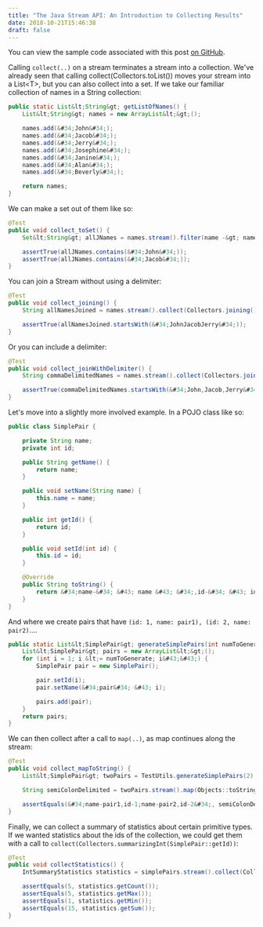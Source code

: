 ```yaml
---
title: "The Java Stream API: An Introduction to Collecting Results"
date: 2018-10-21T15:46:38
draft: false
---
```


You can view the sample code associated with this post [on GitHub](https://github.com/nfisher23/java_stream_api_samples).

Calling `collect(..)` on a stream terminates a stream into a collection. We&#39;ve already seen that calling collect(Collectors.toList()) moves your stream into
a List&lt;T&gt;, but you can also collect into a set. If we take our familiar collection of names in a String collection:

```java
public static List&lt;String&gt; getListOfNames() {
    List&lt;String&gt; names = new ArrayList&lt;&gt;();

    names.add(&#34;John&#34;);
    names.add(&#34;Jacob&#34;);
    names.add(&#34;Jerry&#34;);
    names.add(&#34;Josephine&#34;);
    names.add(&#34;Janine&#34;);
    names.add(&#34;Alan&#34;);
    names.add(&#34;Beverly&#34;);

    return names;
}

```

We can make a set out of them like so:

```java
@Test
public void collect_toSet() {
    Set&lt;String&gt; allJNames = names.stream().filter(name -&gt; name.startsWith(&#34;J&#34;)).collect(Collectors.toSet());

    assertTrue(allJNames.contains(&#34;John&#34;));
    assertTrue(allJNames.contains(&#34;Jacob&#34;));
}

```

You can join a Stream without using a delimiter:

```java
@Test
public void collect_joining() {
    String allNamesJoined = names.stream().collect(Collectors.joining());

    assertTrue(allNamesJoined.startsWith(&#34;JohnJacobJerry&#34;));
}

```

Or you can include a delimiter:

```java
@Test
public void collect_joinWithDelimiter() {
    String commaDelimitedNames = names.stream().collect(Collectors.joining(&#34;,&#34;));

    assertTrue(commaDelimitedNames.startsWith(&#34;John,Jacob,Jerry&#34;));
}

```

Let&#39;s move into a slightly more involved example. In a POJO class like so:

```java
public class SimplePair {

    private String name;
    private int id;

    public String getName() {
        return name;
    }

    public void setName(String name) {
        this.name = name;
    }

    public int getId() {
        return id;
    }

    public void setId(int id) {
        this.id = id;
    }

    @Override
    public String toString() {
        return &#34;name-&#34; &#43; name &#43; &#34;,id-&#34; &#43; id;
    }
}

```

And where we create pairs that have `(id: 1, name: pair1), (id: 2, name: pair2)`....

```java
public static List&lt;SimplePair&gt; generateSimplePairs(int numToGenerate) {
    List&lt;SimplePair&gt; pairs = new ArrayList&lt;&gt;();
    for (int i = 1; i &lt;= numToGenerate; i&#43;&#43;) {
        SimplePair pair = new SimplePair();

        pair.setId(i);
        pair.setName(&#34;pair&#34; &#43; i);

        pairs.add(pair);
    }
    return pairs;
}

```

We can then collect after a call to `map(..)`, as map continues along the stream:

```java
@Test
public void collect_mapToString() {
    List&lt;SimplePair&gt; twoPairs = TestUtils.generateSimplePairs(2);

    String semiColonDelimited = twoPairs.stream().map(Objects::toString).collect(Collectors.joining(&#34;;&#34;));

    assertEquals(&#34;name-pair1,id-1;name-pair2,id-2&#34;, semiColonDelimited);
}

```

Finally, we can collect a summary of statistics about certain primitive types. If we wanted statistics about the ids of the collection, we could get them with
a call to `collect(Collectors.summarizingInt(SimplePair::getId))`:

```java
@Test
public void collectStatistics() {
    IntSummaryStatistics statistics = simplePairs.stream().collect(Collectors.summarizingInt(SimplePair::getId));

    assertEquals(5, statistics.getCount());
    assertEquals(5, statistics.getMax());
    assertEquals(1, statistics.getMin());
    assertEquals(15, statistics.getSum());
}

```
